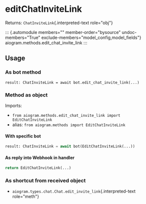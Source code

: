 # editChatInviteLink

Returns: `ChatInviteLink`{.interpreted-text role="obj"}

::: {.automodule members="" member-order="bysource" undoc-members="True" exclude-members="model_config,model_fields"}
aiogram.methods.edit_chat_invite_link
:::

## Usage

### As bot method

``` 
result: ChatInviteLink = await bot.edit_chat_invite_link(...)
```

### Method as object

Imports:

-   `from aiogram.methods.edit_chat_invite_link import EditChatInviteLink`
-   alias: `from aiogram.methods import EditChatInviteLink`

#### With specific bot

``` python
result: ChatInviteLink = await bot(EditChatInviteLink(...))
```

#### As reply into Webhook in handler

``` python
return EditChatInviteLink(...)
```

### As shortcut from received object

-   `aiogram.types.chat.Chat.edit_invite_link`{.interpreted-text
    role="meth"}
